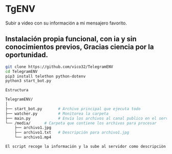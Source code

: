 # TgENV
Subir a video con su información a mi mensajero favorito.
## Instalación propia funcional, con ia y sin conocimientos previos, Gracias ciencia por la oportunidad.

```sh
git clone https://github.com/vico32/TelegramENV
cd TelegramENV
pip3 install telethon python-dotenv
python3 start_bot.py
```

```sh
Estructura

TelegramENV/
│
├── start_bot.py       # Archivo principal que ejecuta todo
├── watcher.py         # Monitorea la carpeta
├── main.py            # Envía los archivos al canal publico en el servidor.
└── /media/      # Carpeta que contiene los archivos para procesar
    ├── archivo1.jpg
    ├── archivo1.txt   # Descripción para archivo1.jpg
    └── archivo1.mp4

El script recoge la información y la sube al servidor como descripciòn del jpg.
```
